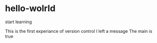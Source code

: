 # hello-wolrld
start learning 

This is the first experiance of version control
I left a message
The main is true 


